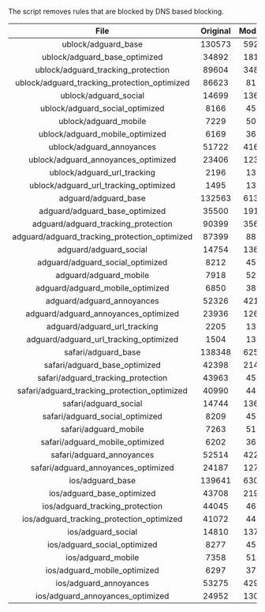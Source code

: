 The script removes rules that are blocked by DNS based blocking.


| File | Original | Modified |
|:----:|:-----:|:-----:|
| ublock/adguard_base | 130573 | 59278 |
| ublock/adguard_base_optimized | 34892 | 18134 |
| ublock/adguard_tracking_protection | 89604 | 34873 |
| ublock/adguard_tracking_protection_optimized | 86623 | 8110 |
| ublock/adguard_social | 14699 | 13634 |
| ublock/adguard_social_optimized | 8166 | 4531 |
| ublock/adguard_mobile | 7229 | 5083 |
| ublock/adguard_mobile_optimized | 6169 | 3630 |
| ublock/adguard_annoyances | 51722 | 41644 |
| ublock/adguard_annoyances_optimized | 23406 | 12356 |
| ublock/adguard_url_tracking | 2196 | 1337 |
| ublock/adguard_url_tracking_optimized | 1495 | 1334 |
| adguard/adguard_base | 132563 | 61328 |
| adguard/adguard_base_optimized | 35500 | 19177 |
| adguard/adguard_tracking_protection | 90399 | 35610 |
| adguard/adguard_tracking_protection_optimized | 87399 | 8831 |
| adguard/adguard_social | 14754 | 13694 |
| adguard/adguard_social_optimized | 8212 | 4577 |
| adguard/adguard_mobile | 7918 | 5264 |
| adguard/adguard_mobile_optimized | 6850 | 3804 |
| adguard/adguard_annoyances | 52326 | 42169 |
| adguard/adguard_annoyances_optimized | 23936 | 12640 |
| adguard/adguard_url_tracking | 2205 | 1345 |
| adguard/adguard_url_tracking_optimized | 1504 | 1342 |
| safari/adguard_base | 138348 | 62556 |
| safari/adguard_base_optimized | 42398 | 21435 |
| safari/adguard_tracking_protection | 43963 | 4594 |
| safari/adguard_tracking_protection_optimized | 40990 | 4445 |
| safari/adguard_social | 14744 | 13678 |
| safari/adguard_social_optimized | 8209 | 4564 |
| safari/adguard_mobile | 7263 | 5122 |
| safari/adguard_mobile_optimized | 6202 | 3663 |
| safari/adguard_annoyances | 52514 | 42277 |
| safari/adguard_annoyances_optimized | 24187 | 12723 |
| ios/adguard_base | 139641 | 63065 |
| ios/adguard_base_optimized | 43708 | 21941 |
| ios/adguard_tracking_protection | 44045 | 4602 |
| ios/adguard_tracking_protection_optimized | 41072 | 4453 |
| ios/adguard_social | 14810 | 13717 |
| ios/adguard_social_optimized | 8277 | 4585 |
| ios/adguard_mobile | 7358 | 5166 |
| ios/adguard_mobile_optimized | 6297 | 3704 |
| ios/adguard_annoyances | 53275 | 42929 |
| ios/adguard_annoyances_optimized | 24952 | 13042 |